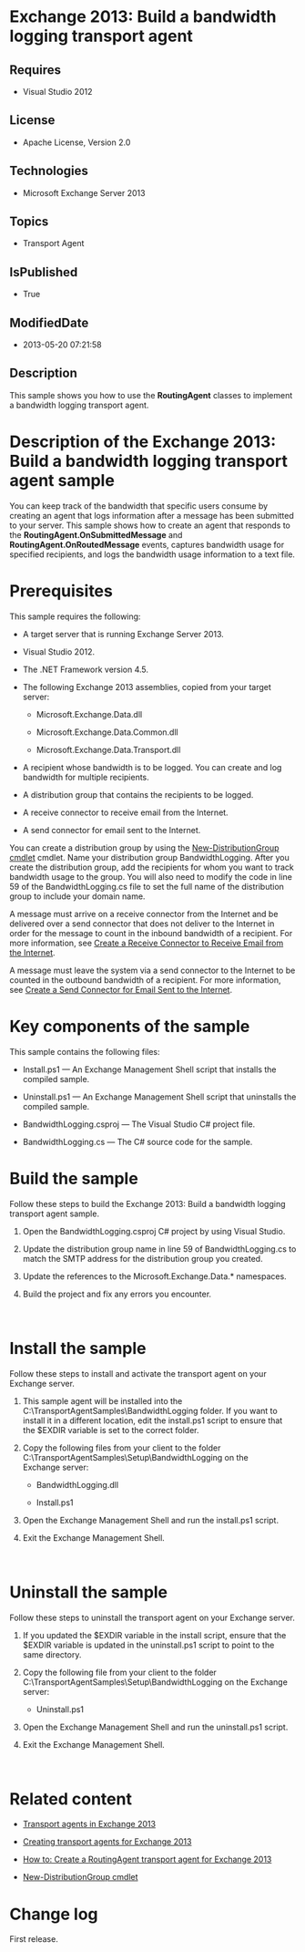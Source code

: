 # Exchange 2013: Build a bandwidth logging transport agent
## Requires
* Visual Studio 2012
## License
* Apache License, Version 2.0
## Technologies
* Microsoft Exchange Server 2013
## Topics
* Transport Agent
## IsPublished
* True
## ModifiedDate
* 2013-05-20 07:21:58
## Description

<div id="header">This sample shows you how to use the <strong>RoutingAgent</strong> classes to implement a bandwidth logging transport agent.</div>
<div id="mainSection">
<div id="mainBody">
<h1 class="heading">Description of the Exchange 2013: Build a bandwidth logging transport agent sample</h1>
<div class="section" id="sectionSection0">
<p>You can keep track of the bandwidth that specific users consume by creating an agent that logs information after a message has been submitted to your server. This sample shows how to create an agent that responds to the
<strong>RoutingAgent.OnSubmittedMessage</strong> and <strong>RoutingAgent.OnRoutedMessage</strong> events, captures bandwidth usage for specified recipients, and logs the bandwidth usage information to a text file.</p>
</div>
<h1 class="heading">Prerequisites</h1>
<div class="section" id="sectionSection1">
<p>This sample requires the following:</p>
<ul>
<li>
<p>A target server that is running Exchange Server 2013.</p>
</li><li>
<p>Visual Studio 2012.</p>
</li><li>
<p>The .NET Framework version 4.5.</p>
</li><li>
<p>The following Exchange&nbsp;2013 assemblies, copied from your target server:</p>
<ul>
<li>
<p>Microsoft.Exchange.Data.dll</p>
</li><li>
<p>Microsoft.Exchange.Data.Common.dll</p>
</li><li>
<p>Microsoft.Exchange.Data.Transport.dll</p>
</li></ul>
</li><li>
<p>A recipient whose bandwidth is to be logged. You can create and log bandwidth for multiple recipients.</p>
</li><li>
<p>A distribution group that contains the recipients to be logged.</p>
</li><li>
<p>A receive connector to receive email from the Internet.</p>
</li><li>
<p>A send connector for email sent to the Internet.</p>
</li></ul>
<p>You can create a distribution group by using the <a href="http://technet.microsoft.com/en-us/library/aa998856.aspx" target="_blank">
New-DistributionGroup cmdlet</a> cmdlet. Name your distribution group BandwidthLogging. After you create the distribution group, add the recipients for whom you want to track bandwidth usage to the group. You will also need to modify the code in line 59 of
 the BandwidthLogging.cs file to set the full name of the distribution group to include your domain name.</p>
<p>A message must arrive on a receive connector from the Internet and be delivered over a send connector that does not deliver to the Internet in order for the message to count in the inbound bandwidth of a recipient. For more information, see
<a href="http://technet.microsoft.com/en-us/library/jj657447(v=exchg.150).aspx" target="_blank">
Create a Receive Connector to Receive Email from the Internet</a>.</p>
<p>A message must leave the system via a send connector to the Internet to be counted in the outbound bandwidth of a recipient. For more information, see
<a href="http://technet.microsoft.com/en-us/library/jj657457(v=exchg.150).aspx" target="_blank">
Create a Send Connector for Email Sent to the Internet</a>.</p>
</div>
<h1 class="heading">Key components of the sample</h1>
<div class="section" id="sectionSection2">
<p>This sample contains the following files:</p>
<ul>
<li>
<p>Install.ps1 &mdash; An Exchange Management Shell script that installs the compiled sample.</p>
</li><li>
<p>Uninstall.ps1 &mdash; An Exchange Management Shell script that uninstalls the compiled sample.</p>
</li><li>
<p>BandwidthLogging.csproj &mdash; The Visual Studio C# project file.</p>
</li><li>
<p>BandwidthLogging.cs &mdash; The C# source code for the sample.</p>
</li></ul>
</div>
<h1 class="heading">Build the sample</h1>
<div class="section" id="sectionSection3">
<p>Follow these steps to build the Exchange 2013: Build a bandwidth logging transport agent sample.</p>
<ol>
<li>
<p>Open the BandwidthLogging.csproj C# project by using Visual Studio.</p>
</li><li>
<p>Update the distribution group name in line 59 of BandwidthLogging.cs to match the SMTP address for the distribution group you created.</p>
</li><li>
<p>Update the references to the Microsoft.Exchange.Data.* namespaces.</p>
</li><li>
<p>Build the project and fix any errors you encounter.</p>
</li></ol>
<p>&nbsp;</p>
</div>
<h1 class="heading">Install the sample</h1>
<div class="section" id="sectionSection4">
<p>Follow these steps to install and activate the transport agent on your Exchange server.</p>
<ol>
<li>
<p>This sample agent will be installed into the C:\TransportAgentSamples\BandwidthLogging folder. If you want to install it in a different location, edit the install.ps1 script to ensure that the $EXDIR variable is set to the correct folder.</p>
</li><li>
<p>Copy the following files from your client to the folder C:\TransportAgentSamples\Setup\BandwidthLogging on the Exchange&nbsp;server:</p>
<ul>
<li>
<p>BandwidthLogging.dll</p>
</li><li>
<p>Install.ps1</p>
</li></ul>
</li><li>
<p>Open the Exchange Management Shell and run the install.ps1 script.</p>
</li><li>
<p>Exit the Exchange Management Shell.</p>
</li></ol>
<p>&nbsp;</p>
</div>
<h1 class="heading">Uninstall the sample</h1>
<div class="section" id="sectionSection5">
<p>Follow these steps to uninstall the transport agent on your Exchange server.</p>
<ol>
<li>
<p>If you updated the $EXDIR variable in the install script, ensure that the $EXDIR variable is updated in the uninstall.ps1 script to point to the same directory.</p>
</li><li>
<p>Copy the following file from your client to the folder C:\TransportAgentSamples\Setup\BandwidthLogging on the Exchange server:</p>
<ul>
<li>
<p>Uninstall.ps1</p>
</li></ul>
</li><li>
<p>Open the Exchange Management Shell and run the uninstall.ps1 script.</p>
</li><li>
<p>Exit the Exchange Management Shell.</p>
</li></ol>
<p>&nbsp;</p>
</div>
<h1 class="heading">Related content</h1>
<div class="section" id="sectionSection6">
<ul>
<li>
<p><a href="http://msdn.microsoft.com/en-us/library/exchange/dd877026(v=exchg.150).aspx" target="_blank">Transport agents in Exchange 2013</a></p>
</li><li>
<p><a href="http://msdn.microsoft.com/library/d291ab78-7cdd-4dbe-a5f4-9dc8e9650a33.aspx" target="_blank">Creating transport agents for Exchange 2013</a></p>
</li><li>
<p><a href="http://msdn.microsoft.com/library/3f0e745f-9289-4f31-8877-926692a8c133.aspx" target="_blank">How to: Create a RoutingAgent transport agent for Exchange 2013</a></p>
</li><li>
<p><a href="http://technet.microsoft.com/en-us/library/aa998856.aspx" target="_blank">New-DistributionGroup cmdlet</a></p>
</li></ul>
</div>
<h1 class="heading">Change log</h1>
<div class="section" id="sectionSection7">
<p>First release.</p>
</div>
</div>
</div>
